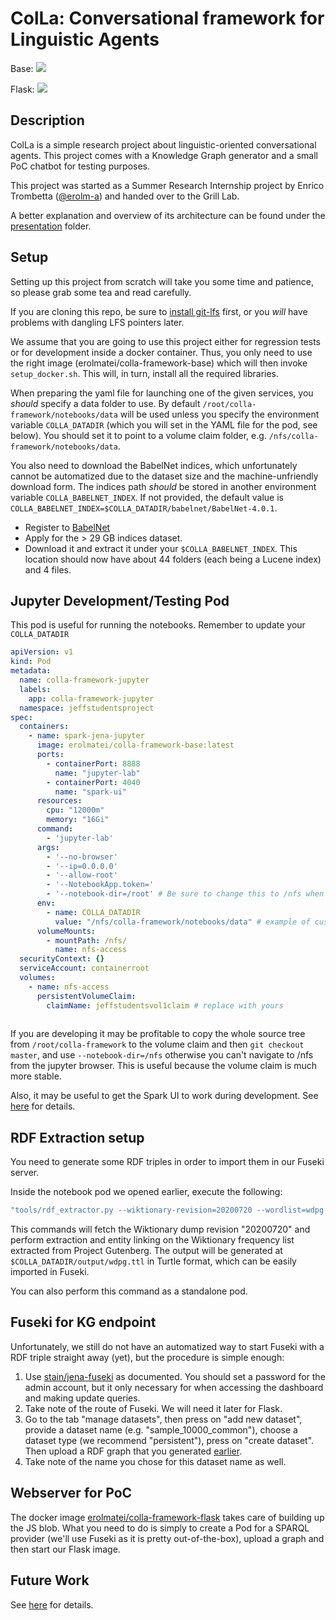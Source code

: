 # ColLa: Conversational framework for Linguistic Agents

Base:
[![](https://images.microbadger.com/badges/version/erolmatei/colla-framework-base.svg)](https://microbadger.com/images/erolmatei/colla-framework-base "Get your own version badge on microbadger.com")

Flask: [![](https://images.microbadger.com/badges/version/erolmatei/colla-framework-flask.svg)](https://microbadger.com/images/erolmatei/colla-framework-flask "Get your own version badge on microbadger.com")

## Description

ColLa is a simple research project about linguistic-oriented conversational agents. This project comes with a Knowledge Graph generator and a small PoC chatbot for testing purposes.

This project was started as a Summer Research Internship project by Enrico Trombetta ([@erolm-a](https://github.com/erolm-a)) and handed over to the Grill Lab.

A better explanation and overview of its architecture can be found under the [presentation](https://github.com/grill-lab/knowledge-glue/tree/master/presentation) folder.

## Setup

Setting up this project from scratch will take you some time and patience, so please grab some tea and read carefully.

If you are cloning this repo, be sure to [install git-lfs](https://github.com/git-lfs/git-lfs/wiki/Installation) first, or you *will* have problems with dangling LFS pointers later.

We assume that you are going to use this project either for regression tests or for development inside a docker container. Thus, you only need to use the right image (erolmatei/colla-framework-base) which will then invoke `setup_docker.sh`. This will, in turn, install all the required libraries.

When preparing the yaml file for launching one of the given services, you *should* specify a data folder to use. By default `/root/colla-framework/notebooks/data` will be used unless you specify the environment variable `COLLA_DATADIR` (which you will set in the YAML file for the pod, see below). You should set it to point to a volume claim folder, e.g. `/nfs/colla-framework/notebooks/data`.

You also need to download the BabelNet indices, which unfortunately cannot be automatized due to the dataset size and the machine-unfriendly download form. The indices path *should* be stored in another environment variable `COLLA_BABELNET_INDEX`. If not provided, the default value is `COLLA_BABELNET_INDEX=$COLLA_DATADIR/babelnet/BabelNet-4.0.1`.

- Register to [BabelNet](https://babelnet.org/login)
- Apply for the > 29 GB  indices dataset.
- Download it and extract it under your `$COLLA_BABELNET_INDEX`. This location should now have about 44 folders (each being a Lucene index) and 4 files.


## Jupyter Development/Testing Pod

This pod is useful for running the notebooks.
Remember to update your `COLLA_DATADIR`

```yaml
apiVersion: v1
kind: Pod
metadata:
  name: colla-framework-jupyter
  labels:
    app: colla-framework-jupyter
  namespace: jeffstudentsproject
spec:
  containers:
    - name: spark-jena-jupyter
      image: erolmatei/colla-framework-base:latest
      ports:
        - containerPort: 8888
          name: "jupyter-lab"
        - containerPort: 4040
          name: "spark-ui"
      resources:
        cpu: "12000m"
        memory: "16Gi"
      command:
        - 'jupyter-lab'
      args:
        - '--no-browser'
        - '--ip=0.0.0.0'
        - '--allow-root'
        - '--NotebookApp.token='
        - '--notebook-dir=/root' # Be sure to change this to /nfs when developing
      env:
        - name: COLLA_DATADIR
          value: "/nfs/colla-framework/notebooks/data" # example of custom DATADIR on a persistent volume claim
      volumeMounts:
        - mountPath: /nfs/
          name: nfs-access
  securityContext: {}
  serviceAccount: containerroot
  volumes:
    - name: nfs-access
      persistentVolumeClaim:
        claimName: jeffstudentsvol1claim # replace with yours
          
```

If you are developing it may be profitable to copy the whole source tree from `/root/colla-framework` to the volume claim and then `git checkout master`, and use `--notebook-dir=/nfs` otherwise you can't navigate to /nfs from the jupyter browser. This is useful because the volume claim is much more stable.

Also, it may be useful to get the Spark UI to work during development. See [here](https://jupyter-docker-stacks.readthedocs.io/en/latest/using/specifics.html#apache-spark) for details.

## RDF Extraction setup

You need to generate some RDF triples in order to import them in our Fuseki server.

Inside the notebook pod we opened earlier, execute the following:

```bash
"tools/rdf_extractor.py --wiktionary-revision=20200720 --wordlist=wdpg --output=output/wdpg.ttl"
```

This commands will fetch the Wiktionary dump revision "20200720" and perform extraction and entity linking on the Wiktionary frequency list extracted from Project Gutenberg. The output will be generated at ``$COLLA_DATADIR/output/wdpg.ttl`` in Turtle format, which can be easily imported in Fuseki.

You can also perform this command as a standalone pod.

## Fuseki for KG endpoint

Unfortunately, we still do not have an automatized way to start Fuseki with a RDF triple straight away (yet), but the procedure is simple enough:

1. Use [stain/jena-fuseki](https://hub.docker.com/r/stain/jena-fuseki) as documented. You should set a password for the admin account, but it only necessary for when accessing the dashboard and making update queries.
2. Take note of the route of Fuseki. We will need it later for Flask.
3. Go to the tab "manage datasets", then press on "add new dataset", provide a dataset name (e.g. "sample_10000_common"), choose a dataset type (we recommend "persistent"), press on "create dataset". Then upload a RDF graph that you generated [earlier](#rdf-extraction-setup).
4. Take note of the name you chose for this dataset name as well.

## Webserver for PoC

The docker image [erolmatei/colla-framework-flask](https://hub.docker.com/repository/docker/erolmatei/colla-framework-flask) takes care of building up the JS blob. What you need to do is simply to create a Pod for a SPARQL provider (we'll use Fuseki as it is pretty out-of-the-box), upload a graph and then start our Flask image.

## Future Work

See [here](futurework.md) for details.

